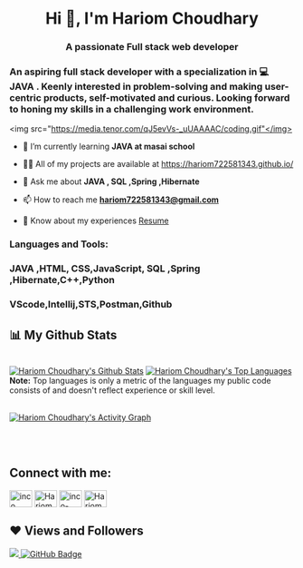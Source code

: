 <h1 align="center">Hi 👋, I'm Hariom Choudhary</h1>
<h3 align="center">A passionate Full stack web developer</h3>
<h3 align="left">An aspiring full stack developer with a specialization in 💻 JAVA . Keenly interested in problem-solving and making user-centric products, self-motivated and curious. Looking forward to honing my skills in a challenging work environment.</h3>

<img src="https://media.tenor.com/qJ5evVs-_uUAAAAC/coding.gif"</img>

- 🌱 I’m currently learning **JAVA at masai school**

- 👨‍💻 All of my projects are available at <a>https://hariom722581343.github.io/</a>


- 💬 Ask me about **JAVA , SQL ,Spring ,Hibernate**

- 📫 How to reach me <a href="mailto:hariom722581343@gmail.com">**hariom722581343@gmail.com**</a>

- 📄 Know about my experiences [Resume](https://drive.google.com/file/d/1Bdpue047viSTaArmu0TdpTDTGIAbvEDI/view?usp=share_link)

<h3 align="left">Languages and Tools:</h3>
<h3>JAVA ,HTML, CSS,JavaScript, SQL ,Spring ,Hibernate,C++,Python</h3>

<h3>VScode,Intellij,STS,Postman,Github</h3>
  
 
## 📊 My Github Stats

  <br/>
    <a href="https://github.com/hariom722581343/github-readme-stats"><img alt="Hariom Choudhary's Github Stats" src="https://github-readme-stats.vercel.app/api?username=hariom722581343&show_icons=true&count_private=true&theme=react&hide_border=true&bg_color=0D1117" /></a>
  <a href="https://github.com/hariom722581343/github-readme-stats"><img alt="Hariom Choudhary's Top Languages" src="https://github-readme-stats.vercel.app/api/top-langs/?username=hariom722581343&langs_count=8&count_private=true&layout=compact&theme=react&hide_border=true&bg_color=0D1117" /></a>
  <br/>
  <b>Note:</b> Top languages is only a metric of the languages my public code consists of and doesn't reflect experience or skill level.


<br/>
<br/>

<a href="https://github.com/hariom722581343/contribution"><img alt="Hariom Choudhary's Activity Graph" src="https://github-readme-activity-graph.cyclic.app/graph?username=hariom722581343&bg_color=0D1117&color=5BCDEC&line=5BCDEC&point=FFFFFF&hide_border=true" /></a>

<br/>
<br/>

## Connect with me:
<p align="left">
<a href="https://hariom722581343.github.io/" target="blank"><img align="center" src="https://encrypted-tbn0.gstatic.com/images?q=tbn:ANd9GcQvkUD3r3zwy_Oaj-w9wq_xn7CiUznwS5ZE8kd6whtgKw&s" alt="inco" height="30" width="40" /></a>
<a href="https://www.linkedin.com/in/hariom-choudhary-66a442249/" target="blank"><img align="center" src="https://raw.githubusercontent.com/rahuldkjain/github-profile-readme-generator/master/src/images/icons/Social/linked-in-alt.svg" alt="Hariom Choudhary" height="30" width="40" /></a>
<a href="https://www.instagram.com/_realhari/" target="blank"><img align="center" src="https://raw.githubusercontent.com/rahuldkjain/github-profile-readme-generator/master/src/images/icons/Social/instagram.svg" alt="inco-solanki" height="30" width="40" /></a>
<a href="https://wa.me/+917225813432" target="blank"><img align="center" src="https://www.citypng.com/public/uploads/preview/-41601136190yenci08e6p.png" alt="Hariom Choudhary" height="30" width="40" /></a>
</p>

## ❤ Views and Followers
<a href="https://github.com/hariom722581343/github-profile-views-counter">
    <img src="https://komarev.com/ghpvc/?username=hariom722581343">
</a>
<a href="https://github.com/hariom722581343?tab=followers"><img src="https://img.shields.io/github/followers/hariom722581343?label=Followers&style=social" alt="GitHub Badge"></a>
